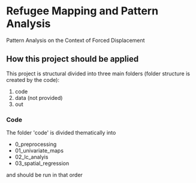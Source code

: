 # Refugee Mapping and Pattern Analysis
Pattern Analysis on the Context of Forced Displacement

## How this project should be applied

This project is structural divided into three main folders (folder structure is created by the code):

1) code
2) data (not provided)
3) out 


### Code

The folder 'code' is divided thematically into 

+ 0_preprocessing
+ 01_univariate_maps
+ 02_lc_analyis
+ 03_spatial_regression

and should be run in that order
